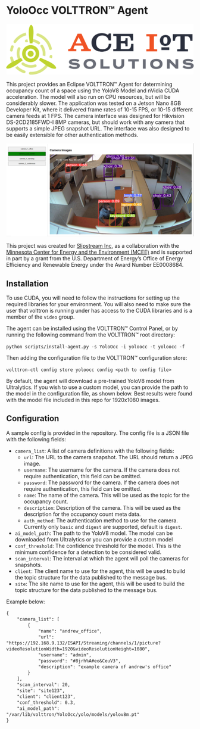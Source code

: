 # YoloOcc VOLTTRON™️ Agent

![ACE IoT Solution logo](https://github.com/ACE-IoT-Solutions/volttron-yolo-occupancy/blob/main/ace_iot_solutions.png?raw=true)

This project provides an Eclipse VOLTTRON™️ Agent for determining occupancy count of a space using the YoloV8 Model and nVidia CUDA acceleration.
The model will also run on CPU resources, but will be considerably slower. The application was tested on a Jetson Nano 8GB Developer Kit, where it delivered frame rates of 10-15 FPS, or 10-15 different camera feeds at 1 FPS.
The camera interface was designed for Hikvision DS-2CD2185FWD-I 8MP cameras, but should work with any camera that supports a simple JPEG snapshot URL.
The interface was also designed to be easily extensible for other authentication methods.

![Sample image of cube farm with raw model output overlaid](https://github.com/ACE-IoT-Solutions/volttron-yolo-occupancy/blob/main/sample_cube_farm.png?raw=true)


This project was created for [Slipstream Inc](https://slipstreaminc.org), as a collaboration with the [Minnesota Center for Energy and the Environment (MCEE)](https://www.mncee.org/wi-fi-location-based-services-optimize-energy-efficiency) and is supported in part by a grant from the U.S. Department of Energy’s Office of Energy
Efficiency and Renewable Energy under the Award Number
EE0008684.

## Installation
To use CUDA, you will need to follow the instructions for setting up the required libraries for your environment. You will also need to make sure the user that volttron is running under has access to the CUDA libraries and is a member of the `video` group.

The agent can be installed using the VOLTTRON™️ Control Panel, or by running the following command from the VOLTTRON™️ root directory:

```python scripts/install-agent.py -s YoloOcc -i yoloocc -t yoloocc -f```

Then adding the configuration file to the VOLTTRON™️ configuration store:

```volttron-ctl config store yoloocc config <path to config file>```

By default, the agent will download a pre-trained YoloV8 model from Ultralytics. If you wish to use a custom model, you can provide the path to the model in the configuration file, as shown below. Best results were found with the model file included in this repo for 1920x1080 images.

## Configuration
A sample config is provided in the repository. The config file is a JSON file with the following fields:
* `camera_list`: A list of camera definitions with the following fields:
    * `url`: The URL to the camera snapshot. The URL should return a JPEG image.
    * `username`: The username for the camera. If the camera does not require authentication, this field can be omitted.
    * `password`: The password for the camera. If the camera does not require authentication, this field can be omitted.
    * `name`: The name of the camera. This will be used as the topic for the occupancy count.
    * `description`: Description of the camera. This will be used as the description for the occupancy count meta data.
    * `auth_method`: The authentication method to use for the camera. Currently only `basic` and `digest` are supported, default is `digest`.
* `ai_model_path`: The path to the YoloV8 model. The model can be downloaded from Ultralytics or you can provide a custom model
* `conf_threshold`: The confidence threshold for the model. This is the minimum confidence for a detection to be considered valid.
* `scan_interval`: The interval at which the agent will poll the cameras for snapshots.
* `client`: The client name to use for the agent, this will be used to build the topic structure for the data published to the message bus.
* `site`: The site name to use for the agent, this will be used to build the topic structure for the data published to the message bus.

Example below:
```
{
    "camera_list": [
        {
            "name": "andrew_office",
            "url": "https://192.168.9.132/ISAPI/Streaming/channels/1/picture?videoResolutionWidth=1920&videoResolutionHeight=1080",
            "username": "admin",
            "password": "#8jrh%A#eo&CeuV3",
            "description": "example camera of andrew's office"
        }
    ],
    "scan_interval": 20,
    "site": "site123",
    "client": "client123",
    "conf_threshold": 0.3,
    "ai_model_path": "/var/lib/volttron/YoloOcc/yolo/models/yolov8m.pt"
}
```